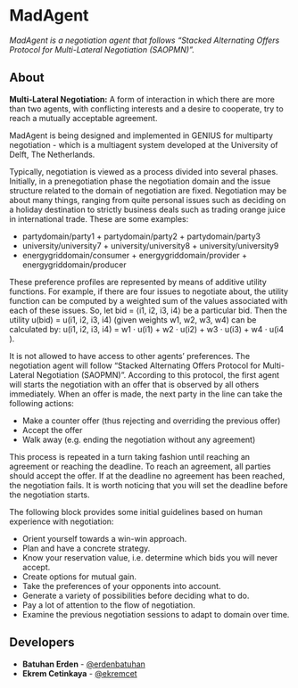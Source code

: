 # MadAgent

*MadAgent is a negotiation agent that follows “Stacked Alternating Offers Protocol for Multi-Lateral Negotiation (SAOPMN)”.*

## About

**Multi-Lateral Negotiation:** A form of interaction in which there are more than two agents, with conflicting interests and a desire to cooperate, try to reach a mutually acceptable agreement.

MadAgent is being designed and implemented in GENIUS for multiparty negotiation - which is a multiagent system developed at the University of Delft, The Netherlands.

Typically, negotiation is viewed as a process divided into several phases. Initially, in a prenegotiation phase the negotiation domain and the issue structure related to the domain of negotiation are fixed. Negotiation may be about many things, ranging from quite personal issues such as deciding on a holiday destination to strictly business deals such as trading orange juice in international trade. These are some examples:

  * partydomain/party1 + partydomain/party2 + partydomain/party3
  * university/university7 + university/university8 + university/university9
  * energygriddomain/consumer + energygriddomain/provider + energygriddomain/producer
  
These preference profiles are represented by means of additive utility functions. For example, if there are four issues to negotiate about, the utility function can be computed by a weighted sum of the values associated with each of these issues. So, let bid = ⟨i1, i2, i3, i4⟩ be a particular bid. Then the utility u(bid) = u(i1, i2, i3, i4) (given weights w1, w2, w3, w4) can be calculated by: u(i1, i2, i3, i4) = w1 · u(i1) + w2 · u(i2) + w3 · u(i3) + w4 · u(i4 ).

It is not allowed to have access to other agents’ preferences. The negotiation agent will follow “Stacked Alternating Offers Protocol for Multi-Lateral Negotiation (SAOPMN)”. According to this protocol, the first agent will starts the negotiation with an offer that is observed by all others immediately. When an offer is made, the next party in the line can take the following actions:

  * Make a counter offer (thus rejecting and overriding the previous offer)
  * Accept the offer
  * Walk away (e.g. ending the negotiation without any agreement)
  
This process is repeated in a turn taking fashion until reaching an agreement or reaching the deadline. To reach an agreement, all parties should accept the offer. If at the deadline no agreement has been reached, the negotiation fails. It is worth noticing that you will set the deadline before the negotiation starts.

The following block provides some initial guidelines based on human experience with negotiation:

  * Orient yourself towards a win-win approach.
  * Plan and have a concrete strategy.
  * Know your reservation value, i.e. determine which bids you will never accept.
  * Create options for mutual gain.
  * Take the preferences of your opponents into account.
  * Generate a variety of possibilities before deciding what to do.
  * Pay a lot of attention to the flow of negotiation.
  * Examine the previous negotiation sessions to adapt to domain over time.
  
## Developers

* **Batuhan Erden** - [@erdenbatuhan](https://github.com/erdenbatuhan)
* **Ekrem Cetinkaya** - [@ekremcet](https://github.com/ekremcet)
